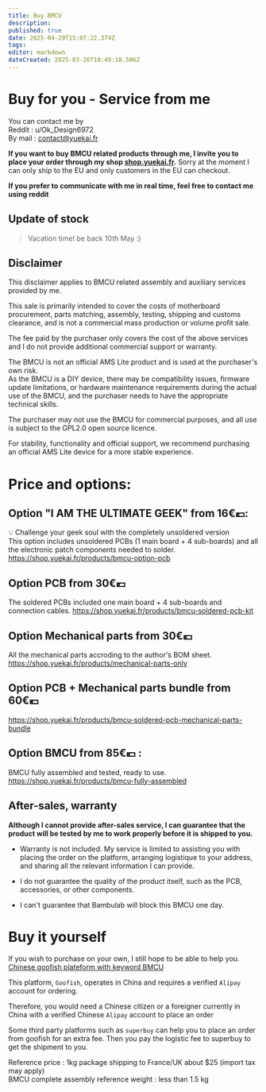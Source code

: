 ```yaml
---
title: Buy BMCU
description: 
published: true
date: 2025-04-29T15:07:22.374Z
tags: 
editor: markdown
dateCreated: 2025-03-26T10:49:18.506Z
---
```


# Buy for you - Service from me

You can contact me by  
Reddit : u/Ok\_Design6972  
By mail : [contact@yuekai.fr](mailto:contact@yuekai.fr)


**If you want to buy BMCU related products through me, I invite you to place your order through my shop [shop.yuekai.fr](http://shop.yuekai.fr).**
Sorry at the moment I can only ship to the EU and only customers in the EU can checkout.

**If you prefer to communicate with me in real time, feel free to contact me using reddit**
    

## Update of stock

> Vacation time! be back 10th May :)

## Disclaimer

This disclaimer applies to BMCU related assembly and auxiliary services provided by me.

This sale is primarily intended to cover the costs of motherboard procurement, parts matching, assembly, testing, shipping and customs clearance, and is not a commercial mass production or volume profit sale.

The fee paid by the purchaser only covers the cost of the above services and I do not provide additional commercial support or warranty.

The BMCU is not an official AMS Lite product and is used at the purchaser's own risk.  
As the BMCU is a DIY device, there may be compatibility issues, firmware update limitations, or hardware maintenance requirements during the actual use of the BMCU, and the purchaser needs to have the appropriate technical skills.

The purchaser may not use the BMCU for commercial purposes, and all use is subject to the GPL2.0 open source licence.

For stability, functionality and official support, we recommend purchasing an official AMS Lite device for a more stable experience.

# Price and options:

## **Option "I AM THE ULTIMATE GEEK"** from 16€💶:  
💡 Challenge your geek soul with the completely unsoldered version  
This option includes unsoldered PCBs (1 main board + 4 sub-boards) and all the electronic patch components needed to solder.  
https://shop.yuekai.fr/products/bmcu-option-pcb
<div id="product-component-1742393065755"></div>

## **Option PCB** from 30€💶
The soldered PCBs included one main board + 4 sub-boards and connection cables.
https://shop.yuekai.fr/products/bmcu-soldered-pcb-kit
<div id="product-component-1742392676771"></div>

## **Option Mechanical parts** from 30€💶
All the mechanical parts accroding to the author's BOM sheet.
https://shop.yuekai.fr/products/mechanical-parts-only
<div id="product-component-1742393487102"></div>

## **Option PCB + Mechanical parts bundle** from 60€💶
https://shop.yuekai.fr/products/bmcu-soldered-pcb-mechanical-parts-bundle

## **Option BMCU** from 85€💶 : 
BMCU fully assembled and tested, ready to use.
https://shop.yuekai.fr/products/bmcu-fully-assembled
<div id="product-component-1742390644458"></div>


## After-sales, warranty

**Although I cannot provide after-sales service, I can guarantee that the product will be tested by me to work properly before it is shipped to you.**

-   Warranty is not included. My service is limited to assisting you with placing the order on the platform, arranging logistique to your address, and sharing all the relevant information I can provide.
    
-   I do not guarantee the quality of the product itself, such as the PCB, accessories, or other components.
    
-   I can't guarantee that Bambulab will block this BMCU one day.
    

# Buy it yourself

If you wish to purchase on your own, I still hope to be able to help you.  
[Chinese goofish plateform with keyword BMCU](https://www.goofish.com/search?q=BMCU&spm=a21ybx.home.searchInput.0)

This platform, `Goofish`, operates in China and requires a verified `Alipay` account for ordering.

Therefore, you would need a Chinese citizen or a foreigner currently in China with a verified Chinese `Alipay` account to place an order

Some third party platforms such as `superbuy` can help you to place an order from goofish for an extra fee. Then you pay the logistic fee to superbuy to get the shipment to you.

Reference price : 1kg package shipping to France/UK about $25 (import tax may apply)  
BMCU complete assembly reference weight : less than 1.5 kg


<div id='product-component-1742390644458'></div>